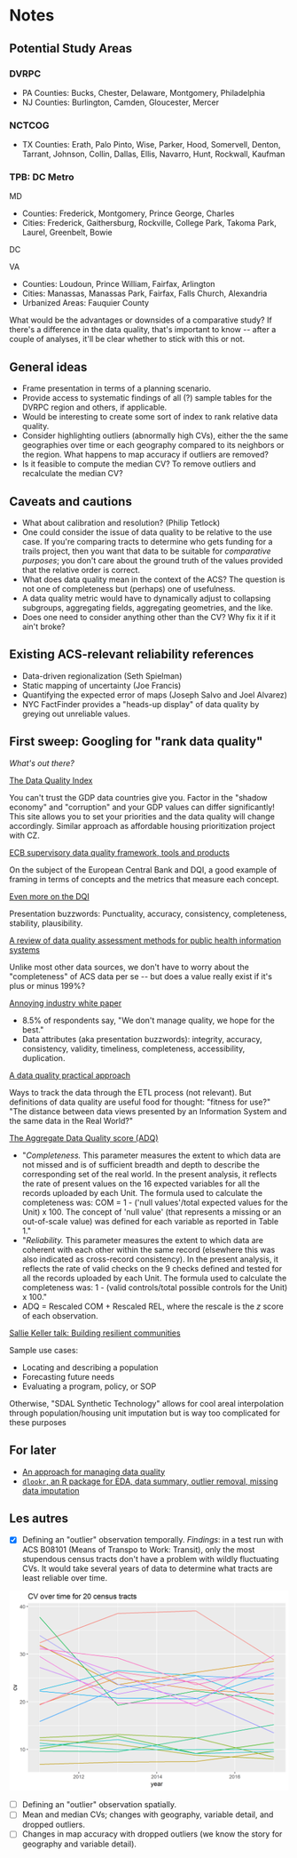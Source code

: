 # Notes

## Potential Study Areas

### DVRPC

- PA Counties: Bucks, Chester, Delaware, Montgomery, Philadelphia
- NJ Counties: Burlington, Camden, Gloucester, Mercer

### NCTCOG

- TX Counties: Erath, Palo Pinto, Wise, Parker, Hood, Somervell, Denton, Tarrant, Johnson, Collin, Dallas, Ellis, Navarro, Hunt, Rockwall, Kaufman

### TPB: DC Metro

MD

- Counties: Frederick, Montgomery, Prince George, Charles
- Cities: Frederick, Gaithersburg, Rockville, College Park, Takoma Park, Laurel, Greenbelt, Bowie

DC

VA

- Counties: Loudoun, Prince William, Fairfax, Arlington
- Cities: Manassas, Manassas Park, Fairfax, Falls Church, Alexandria
- Urbanized Areas: Fauquier County

What would be the advantages or downsides of a comparative study? If there's a difference in the data quality, that's important to know -- after a couple of analyses, it'll be clear whether to stick with this or not.

## General ideas

- Frame presentation in terms of a planning scenario.
- Provide access to systematic findings of all (?) sample tables for the DVRPC region and others, if applicable.
- Would be interesting to create some sort of index to rank relative data quality.
- Consider highlighting outliers (abnormally high CVs), either the the same geographies over time or each geography compared to its neighbors or the region. What happens to map accuracy if outliers are removed?
- Is it feasible to compute the median CV? To remove outliers and recalculate the median CV?

## Caveats and cautions

- What about calibration and resolution? (Philip Tetlock)
- One could consider the issue of data quality to be relative to the use case. If you're comparing tracts to determine who gets funding for a trails project, then you want that data to be suitable for *comparative purposes*; you don't care about the ground truth of the values provided that the relative order is correct.
- What does data quality mean in the context of the ACS? The question is not one of completeness but (perhaps) one of usefulness.
- A data quality metric would have to dynamically adjust to collapsing subgroups, aggregating fields, aggregating geometries, and the like.
- Does one need to consider anything other than the CV? Why fix it if it ain't broke?

## Existing ACS-relevant reliability references

- Data-driven regionalization (Seth Spielman)
- Static mapping of uncertainty (Joe Francis)
- Quantifying the expected error of maps (Joseph Salvo and Joel Alvarez)
- NYC FactFinder provides a "heads-up display" of data quality by greying out unreliable values.

## First sweep: Googling for "rank data quality"

*What's out there?*

[The Data Quality Index](https://www.worldeconomics.com/pages/Data-Quality-Index.aspx)

You can't trust the GDP data countries give you. Factor in the "shadow economy" and "corruption" and your GDP values can differ significantly! This site allows you to set your priorities and the data quality will change accordingly. Similar approach as affordable housing prioritization project with CZ.

[ECB supervisory data quality framework, tools and products](https://www.bankingsupervision.europa.eu/press/conferences/sup_rep_conf/shared/pdf/2017/Data_quality_framework_tools_and_products.pdf)

On the subject of the European Central Bank and DQI, a good example of framing in terms of concepts and the metrics that measure each concept.

[Even more on the DQI](https://www.reg.tech/en/knowledge-hub/regulatory-topics/data-quality-index-dqi/)

Presentation buzzwords: Punctuality, accuracy, consistency, completeness, stability, plausibility.

[A review of data quality assessment methods for public health information systems](https://www.ncbi.nlm.nih.gov/pmc/articles/PMC4053886/)

Unlike most other data sources, we don't have to worry about the "completeness" of ACS data per se -- but does a value really exist if it's plus or minus 199%?

[Annoying industry white paper](https://siliconangle.com/files/2016/01/Blazent_State_of_Data_Quality_Management_2016.pdf)

- 8.5% of respondents say, "We don't manage quality, we hope for the best."
- Data attributes (aka presentation buzzwords): integrity, accuracy, consistency, validity, timeliness, completeness, accessibility, duplication.

[A data quality practical approach](http://citeseerx.ist.psu.edu/viewdoc/download?doi=10.1.1.675.5480&rep=rep1&type=pdf)

Ways to track the data through the ETL process (not relevant). But definitions of data quality are useful food for thought: "fitness for use?" "The distance between data views presented by an Information System and the same data in the Real World?"

[The Aggregate Data Quality score (ADQ)](https://academic.oup.com/ejcts/article/49/5/1470/2570882)

- "*Completeness.* This parameter measures the extent to which data are not missed and is of sufficient breadth and depth to describe the corresponding set of the real world. In the present analysis, it reflects the rate of present values on the 16 expected variables for all the records uploaded by each Unit. The formula used to calculate the completeness was: COM = 1 - ('null values'/total expected values for the Unit) x 100. The concept of 'null value' (that represents a missing or an out-of-scale value) was defined for each variable as reported in Table 1."
- "*Reliability.* This parameter measures the extent to which data are coherent with each other within the same record (elsewhere this was also indicated as cross-record consistency). In the present analysis, it reflects the rate of valid checks on the 9 checks defined and tested for all the records uploaded by each Unit. The formula used to calculate the completeness was: 1 - (valid controls/total possible controls for the Unit) x 100."
- ADQ = Rescaled COM + Rescaled REL, where the rescale is the *z* score of each observation.

[Sallie Keller talk: Building resilient communities](http://ww2.amstat.org/meetings/sdss/2018/onlineprogram/ViewPresentation.cfm?file=304291.pdf)

Sample use cases:

- Locating and describing a population
- Forecasting future needs
- Evaluating a program, policy, or SOP

Otherwise, "SDAL Synthetic Technology" allows for cool areal interpolation through population/housing unit imputation but is way too complicated for these purposes

## For later
- [An approach for managing data quality](http://www.canberra.edu.au/researchrepository/file/9474198c-c848-102a-3745-e1671cd29881/1/full_text.pdf)
- [`dlookr`, an R package for EDA, data summary, outlier removal, missing data imputation](https://cran.r-project.org/web/packages/dlookr/vignettes/diagonosis.html)

## Les autres

- [x] Defining an "outlier" observation temporally. *Findings*: in a test run with ACS B08101 (Means of Transpo to Work: Transit), only the most stupendous census tracts don't have a problem with wildly fluctuating CVs. It would take several years of data to determine what tracts are least reliable over time.

![alt text](https://github.com/addisonlarson/data_quality_toolkit/raw/master/figs/temporal.png "CV changes, 2011-2017")

- [ ] Defining an "outlier" observation spatially.
- [ ] Mean and median CVs; changes with geography, variable detail, and dropped outliers.
- [ ] Changes in map accuracy with dropped outliers (we know the story for geography and variable detail).
